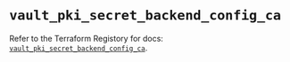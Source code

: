 # `vault_pki_secret_backend_config_ca`

Refer to the Terraform Registory for docs: [`vault_pki_secret_backend_config_ca`](https://www.terraform.io/docs/providers/vault/r/pki_secret_backend_config_ca).
